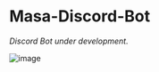 # Masa-Discord-Bot
*Discord Bot under development.*

![image](https://user-images.githubusercontent.com/49103528/172630849-f2a020fe-29f5-4947-b11b-2c1b774940fb.png)

